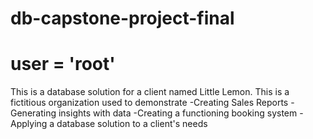 # db-capstone-project-final
# user = 'root'

This is a database solution for a client named Little Lemon.
This is a fictitious organization used to demonstrate 
-Creating Sales Reports
-Generating insights with data
-Creating a functioning booking system
-Applying a database solution to a client's needs
